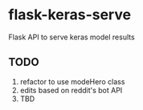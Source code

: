 # flask-keras-serve
Flask API to serve keras model results

## TODO
1. refactor to use modeHero class
2. edits based on reddit's bot API 
3. TBD